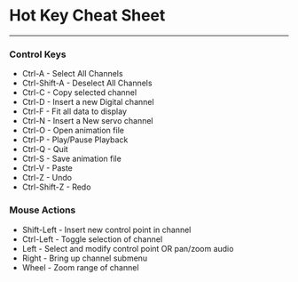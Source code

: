 <!-- john Fri Jun 27 07:35:16 PDT 2023 -->
# Hot Key Cheat Sheet
---
### Control Keys
- Ctrl-A - Select All Channels
- Ctrl-Shift-A - Deselect All Channels
- Ctrl-C - Copy selected channel
- Ctrl-D - Insert a new Digital channel
- Ctrl-F - Fit all data to display
- Ctrl-N - Insert a New servo channel
- Ctrl-O - Open animation file
- Ctrl-P - Play/Pause Playback
- Ctrl-Q - Quit
- Ctrl-S - Save animation file
- Ctrl-V - Paste
- Ctrl-Z - Undo
- Ctrl-Shift-Z - Redo

### Mouse Actions
- Shift-Left - Insert new control point in channel
- Ctrl-Left - Toggle selection of channel
- Left - Select and modify control point OR pan/zoom audio
- Right - Bring up channel submenu
- Wheel - Zoom range of channel
